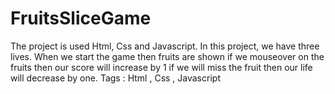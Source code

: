 # FruitsSliceGame
The project is used Html, Css and Javascript. In this project, we have three lives. When we start the game then fruits are shown if we mouseover on the fruits then our score will increase by 1 if we will miss the fruit then our life will decrease by one.  Tags : Html , Css , Javascript
